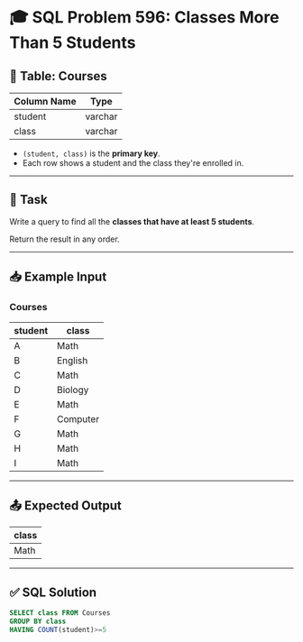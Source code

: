 # 🎓 SQL Problem 596: Classes More Than 5 Students

## 📘 Table: Courses

| Column Name | Type    |
|-------------|---------|
| student     | varchar |
| class       | varchar |

- `(student, class)` is the **primary key**.
- Each row shows a student and the class they're enrolled in.

---

## 🎯 Task

Write a query to find all the **classes that have at least 5 students**.

Return the result in any order.

---

## 📥 Example Input

### Courses

| student | class    |
|---------|----------|
| A       | Math     |
| B       | English  |
| C       | Math     |
| D       | Biology  |
| E       | Math     |
| F       | Computer |
| G       | Math     |
| H       | Math     |
| I       | Math     |

---

## 📤 Expected Output

| class   |
|---------|
| Math    |

---

## ✅ SQL Solution

```sql
SELECT class FROM Courses
GROUP BY class
HAVING COUNT(student)>=5
```
